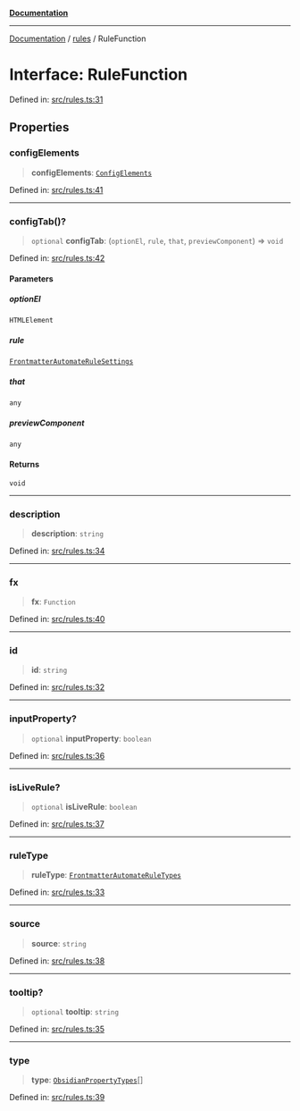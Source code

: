 [**Documentation**](../../README.md)

***

[Documentation](../../README.md) / [rules](../README.md) / RuleFunction

# Interface: RuleFunction

Defined in: [src/rules.ts:31](https://github.com/Christian-Me/folder-to-tags-plugin/blob/a733ed2c2245ed051659b6c3e9c71ef47c30835a/src/rules.ts#L31)

## Properties

### configElements

> **configElements**: [`ConfigElements`](ConfigElements.md)

Defined in: [src/rules.ts:41](https://github.com/Christian-Me/folder-to-tags-plugin/blob/a733ed2c2245ed051659b6c3e9c71ef47c30835a/src/rules.ts#L41)

***

### configTab()?

> `optional` **configTab**: (`optionEl`, `rule`, `that`, `previewComponent`) => `void`

Defined in: [src/rules.ts:42](https://github.com/Christian-Me/folder-to-tags-plugin/blob/a733ed2c2245ed051659b6c3e9c71ef47c30835a/src/rules.ts#L42)

#### Parameters

##### optionEl

`HTMLElement`

##### rule

[`FrontmatterAutomateRuleSettings`](../../types/interfaces/FrontmatterAutomateRuleSettings.md)

##### that

`any`

##### previewComponent

`any`

#### Returns

`void`

***

### description

> **description**: `string`

Defined in: [src/rules.ts:34](https://github.com/Christian-Me/folder-to-tags-plugin/blob/a733ed2c2245ed051659b6c3e9c71ef47c30835a/src/rules.ts#L34)

***

### fx

> **fx**: `Function`

Defined in: [src/rules.ts:40](https://github.com/Christian-Me/folder-to-tags-plugin/blob/a733ed2c2245ed051659b6c3e9c71ef47c30835a/src/rules.ts#L40)

***

### id

> **id**: `string`

Defined in: [src/rules.ts:32](https://github.com/Christian-Me/folder-to-tags-plugin/blob/a733ed2c2245ed051659b6c3e9c71ef47c30835a/src/rules.ts#L32)

***

### inputProperty?

> `optional` **inputProperty**: `boolean`

Defined in: [src/rules.ts:36](https://github.com/Christian-Me/folder-to-tags-plugin/blob/a733ed2c2245ed051659b6c3e9c71ef47c30835a/src/rules.ts#L36)

***

### isLiveRule?

> `optional` **isLiveRule**: `boolean`

Defined in: [src/rules.ts:37](https://github.com/Christian-Me/folder-to-tags-plugin/blob/a733ed2c2245ed051659b6c3e9c71ef47c30835a/src/rules.ts#L37)

***

### ruleType

> **ruleType**: [`FrontmatterAutomateRuleTypes`](../type-aliases/FrontmatterAutomateRuleTypes.md)

Defined in: [src/rules.ts:33](https://github.com/Christian-Me/folder-to-tags-plugin/blob/a733ed2c2245ed051659b6c3e9c71ef47c30835a/src/rules.ts#L33)

***

### source

> **source**: `string`

Defined in: [src/rules.ts:38](https://github.com/Christian-Me/folder-to-tags-plugin/blob/a733ed2c2245ed051659b6c3e9c71ef47c30835a/src/rules.ts#L38)

***

### tooltip?

> `optional` **tooltip**: `string`

Defined in: [src/rules.ts:35](https://github.com/Christian-Me/folder-to-tags-plugin/blob/a733ed2c2245ed051659b6c3e9c71ef47c30835a/src/rules.ts#L35)

***

### type

> **type**: [`ObsidianPropertyTypes`](../../types/type-aliases/ObsidianPropertyTypes.md)[]

Defined in: [src/rules.ts:39](https://github.com/Christian-Me/folder-to-tags-plugin/blob/a733ed2c2245ed051659b6c3e9c71ef47c30835a/src/rules.ts#L39)
